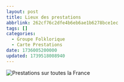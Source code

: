 ```yaml
---
layout: post
title: Lieux des prestations
abbrlink: 262cf76c2dfe4b6eb6ae1b6278bce1ec
tags: []
categories:
  - Groupe Folklorique
  - Carte Prestations
date: 1736005200000
updated: 1739518008940
---
```


![Prestations sur toutes la France](/resources/bd0632fba3ec436eb270b9b4c5b62132.png "Prestations sur toutes la France")
